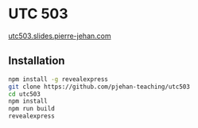 # UTC 503

[utc503.slides.pierre-jehan.com](http://utc503.slides.pierre-jehan.com)

## Installation

```bash
npm install -g revealexpress
git clone https://github.com/pjehan-teaching/utc503
cd utc503
npm install
npm run build
revealexpress
```
